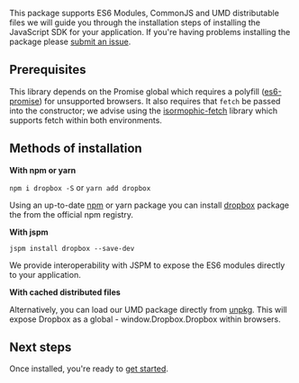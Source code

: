 This package supports ES6 Modules, CommonJS and UMD distributable files we will guide you through the installation steps of installing the JavaScript SDK for your application. If you're having problems installing the package please [submit an issue](https://github.com/dropbox/dropbox-sdk-js/issues).

## Prerequisites
This library depends on the Promise global which requires a polyfill ([es6-promise](https://www.npmjs.com/package/es6-promise)) for unsupported browsers. It also requires that `fetch` be passed into the constructor; we advise using the [isormophic-fetch](https://www.npmjs.com/package/isomorphic-fetch) library which supports fetch within both environments.

## Methods of installation
**With npm or yarn**

`npm i dropbox -S` or `yarn add dropbox`

Using an up-to-date [npm](https://www.npmjs.com/) or yarn package you can install [dropbox](http://dropbox.github.io/dropbox-sdk-js) package the from the official npm registry.


**With jspm**

`jspm install dropbox --save-dev`

We provide interoperability with JSPM to expose the ES6 modules directly to your application.


**With cached distributed files**

Alternatively, you can load our UMD package directly from [unpkg](https://unpkg.com/). This will expose Dropbox as a global - window.Dropbox.Dropbox within browsers.


## Next steps
Once installed, you're ready to [get started](tutorial-Getting%20started.html).
